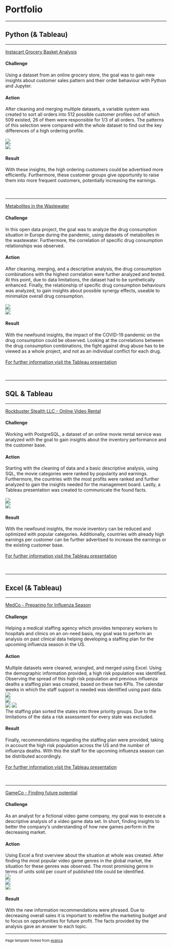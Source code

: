 # Portfolio

---

## Python (& Tableau)

---

[Instacart Grocery Basket Analysis](https://github.com/nb0401/Data-Analytics-Course/tree/main/4.%20Project%20-%20Python)<br>
#### Challenge<br>
Using a dataset from an online grocery store, the goal was to gain new insights about customer sales pattern and their order behaviour with Python and Jupyter.<br>
#### Action<br>
After cleaning and merging multiple datasets, a variable system was created to sort all orders into 512 possible customer profiles out of which 509 existed, 26 of them were responsible for 1/3 of all orders. The patterns of this selection were compared with the whole dataset to find out the key differences of a high ordering profile.<br><br>
<img src="images/512 Profiles.png"/><br>
<img src="images/Other Charts 512.png"/><br>
#### Result<br>
With these insights, the high ordering customers could be advertised more efficiently. Furthermore, these customer groups give opportunity to raise them into more frequent customers, potentially increasing the earnings.<br><br><br>

---

[Metabolites in the Wastewater](https://github.com/nb0401/Data-Analytics-Course/tree/main/5.%20Project%20-%20Open%20Data%20Project)<br>
#### Challenge<br>
In this open data project, the goal was to analyze the drug consumption situation in Europe during the pandemic, using datasets of metabolites in the wastewater. Furthermore, the correlation of specific drug consumption relationships was observed.<br>
#### Action<br>
After cleaning, merging, and a descriptive analysis, the drug consumption combinations with the highest correlation were further analyzed and tested. At this point, due to data limitations, the dataset had to be synthetically enhanced. Finally, the relationship of specific drug consumption behaviours was analyzed, to gain insights about possible synergy effects, useable to minimalize overall drug consumption.<br><br>
<img src="images/Diff Weekend Weekday.png"/><br>
<img src="images/Coc Daily mean x Can Daily mean.png"/><br>
#### Result <br>
With the newfound insights, the impact of the COVID-19 pandemic on the drug consumption could be observed. Looking at the correlations between the drug consumption combinations, the fight against drug abuse has to be viewed as a whole project, and not as an individual conflict for each drug.<br><br>
[For further information visit the Tableau presentation](https://public.tableau.com/app/profile/nb7086/viz/UsingMetabolitesintheWastewatertomeasureDrugConsumption/Story1)<br><br><br>

---

## SQL & Tableau

---

[Rockbuster Stealth LLC - Online Video Rental](https://github.com/nb0401/Data-Analytics-Course/tree/main/3.%20Project%20-%20SQL)<br>
#### Challenge<br>
Working with PostgreSQL, a dataset of an online movie rental service was analyzed with the goal to gain insights about the inventory performance and the customer base.<br>
#### Action<br>
Starting with the cleaning of data and a basic descriptive analysis, using SQL, the movie categories were ranked by popularity and earnings. Furthermore, the countries with the most profits were ranked and further analyzed to gain the insights needed for the management board. Lastly, a Tableau presentation was created to communicate the found facts.<br><br>
<img src="images/Rockbuster 1.jpg"/><br>
<img src="images/Rockbuster 3.png"/><br>
#### Result<br>
With the newfound insights, the movie inventory can be reduced and optimized with popular categories. Additionally, countries with already high earnings per customer can be further advertised to increase the earnings or the existing customer base.<br><br>
[For further information visit the Tableau presentation](https://public.tableau.com/app/profile/nb7086/viz/Task3_10_16493498698440/Story1)<br><br><br>

---

## Excel (& Tableau)

---

[MedCo - Preparing for Influenza Season](https://github.com/nb0401/Data-Analytics-Course/tree/main/2.%20Project%20-%20Tableau)<br>
#### Challenge<br>
Helping a medical staffing agency which provides temporary workers to hospitals and clinics on an on-need basis, my goal was to perform an analysis on past clinical data helping developing a staffing plan for the upcoming influenza season in the US.<br>
#### Action<br>
Multiple datasets were cleaned, wrangled, and merged using Excel. Using the demographic information provided, a high risk population was identified. Observing the spread of this high risk population and previous influenza deaths a staffing plan was created, based on these two KPIs. The calendar weeks in which the staff support is needed was identified using past data.
<img src="images/MedCo 1.jpg"/><br>
<img src="images/MedCo 2.jpg"/><br>
<img src="images/MedCo 3.png"/>
<img src="images/MedCo 4.jpg"/><br>
The staffing plan sorted the states into three priority groups. Due to the limitations of the data a risk assessment for every state was excluded.
#### Result<br>
Finally, recommendations regarding the staffing plan were provided, taking in account the high risk population across the US and the number of influenza deaths. With this the staff for the upcoming influenza season can be distributed accordingly.<br><br>
[For further information visit the Tableau presentation](https://public.tableau.com/app/profile/nb7086/viz/NB_Task_2_9/NB_Task_2_9)<br><br><br>

---

[GameCo - Finding future potential](https://github.com/nb0401/Data-Analytics-Course/blob/main/1.%20Project%20-%20Excel/First_Project.pdf)<br>
#### Challenge<br>
As an analyst for a fictional video game company, my goal was to execute a descriptive analysis of a video game data set. In short, finding insights to better the company‘s understanding of how new games perform in the decreasing market.<br>
#### Action<br>
Using Excel a first overview about the situation at whole was created. After finding the most popular video game genres in the global market, the situation for these genres was observed. The most promising genre in terms of units sold per count of published title could be identified.<br>
<img src="images/GameCo 1.png"/><br>
<img src="images/GameCo 2.png"/><br>
<img src="images/GameCo 3.png"/><br>
#### Result<br>
With the new information recommendations were phrased. Due to decreasing overall sales it is important to redefine the marketing budget and to focus on opportunities for future profit. The  facts provided by the analysis gave an answer to each topic.

---

<p style="font-size:11px">Page template forked from <a href="https://github.com/evanca/quick-portfolio">evanca</a></p>
<!-- Remove above link if you don't want to attibute -->
